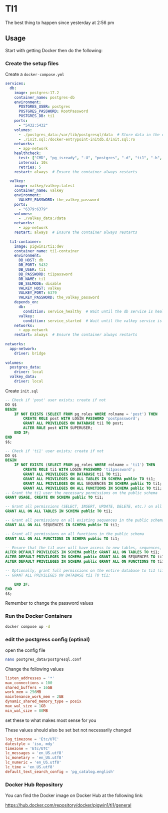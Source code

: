 # TI1

The best thing to happen since yesterday at 2:56 pm

## Usage

Start with getting Docker then do the following:

### Create the setup files
Create a `docker-compose.yml`
```yaml
services:
  db:
    image: postgres:17.2
    container_name: postgres-db
    environment:
      POSTGRES_USER: postgres
      POSTGRES_PASSWORD: RootPassword
      POSTGRES_DB: ti1
    ports:
      - "5432:5432"
    volumes:
      - ./postgres_data:/var/lib/postgresql/data  # Store data in the current directory
      - ./init.sql:/docker-entrypoint-initdb.d/init.sql:ro
    networks:
      - app-network
    healthcheck:
      test: ["CMD", "pg_isready", "-U", "postgres", "-d", "ti1", "-h", "db"]
      interval: 10s
      retries: 5
    restart: always  # Ensure the container always restarts
 
  valkey:
    image: valkey/valkey:latest
    container_name: valkey
    environment:
      VALKEY_PASSWORD: the_valkey_password
    ports:
      - "6379:6379"
    volumes:
      - ./valkey_data:/data
    networks:
      - app-network
    restart: always  # Ensure the container always restarts
 
  ti1-container:
    image: pigwin1/ti1:dev
    container_name: ti1-container
    environment:
      DB_HOST: db
      DB_PORT: 5432
      DB_USER: ti1
      DB_PASSWORD: ti1password
      DB_NAME: ti1
      DB_SSLMODE: disable
      VALKEY_HOST: valkey
      VALKEY_PORT: 6379
      VALKEY_PASSWORD: the_valkey_password
    depends_on:
      db:
        condition: service_healthy  # Wait until the db service is healthy
      valkey:
        condition: service_started  # Wait until the valkey service is started
    networks:
      - app-network
    restart: always  # Ensure the container always restarts
 
networks:
  app-network:
    driver: bridge
 
volumes:
  postgres_data:
    driver: local
  valkey_data:
    driver: local
```

Create `init.sql`
```sql
-- Check if 'post' user exists; create if not
DO $$
BEGIN
    IF NOT EXISTS (SELECT FROM pg_roles WHERE rolname = 'post') THEN
        CREATE ROLE post WITH LOGIN PASSWORD 'postpassword';
        GRANT ALL PRIVILEGES ON DATABASE ti1 TO post;
        ALTER ROLE post WITH SUPERUSER;
    END IF;
END
$$;

-- Check if 'ti1' user exists; create if not
DO $$
BEGIN
    IF NOT EXISTS (SELECT FROM pg_roles WHERE rolname = 'ti1') THEN
        CREATE ROLE ti1 WITH LOGIN PASSWORD 'ti1password';
        GRANT ALL PRIVILEGES ON DATABASE ti1 TO ti1;
        GRANT ALL PRIVILEGES ON ALL TABLES IN SCHEMA public TO ti1;
        GRANT ALL PRIVILEGES ON ALL SEQUENCES IN SCHEMA public TO ti1;
        GRANT ALL PRIVILEGES ON ALL FUNCTIONS IN SCHEMA public TO ti1;
-- Grant the ti1 user the necessary permissions on the public schema
GRANT USAGE, CREATE ON SCHEMA public TO ti1;

-- Grant all permissions (SELECT, INSERT, UPDATE, DELETE, etc.) on all existing tables in the public schema
GRANT ALL ON ALL TABLES IN SCHEMA public TO ti1;

-- Grant all permissions on all existing sequences in the public schema
GRANT ALL ON ALL SEQUENCES IN SCHEMA public TO ti1;

-- Grant all permissions on all functions in the public schema
GRANT ALL ON ALL FUNCTIONS IN SCHEMA public TO ti1;

-- Ensure that the ti1 user will have access to new tables, sequences, and functions created in the public schema
ALTER DEFAULT PRIVILEGES IN SCHEMA public GRANT ALL ON TABLES TO ti1;
ALTER DEFAULT PRIVILEGES IN SCHEMA public GRANT ALL ON SEQUENCES TO ti1;
ALTER DEFAULT PRIVILEGES IN SCHEMA public GRANT ALL ON FUNCTIONS TO ti1;

-- Optionally, grant full permissions on the entire database to ti1 (if needed)
-- GRANT ALL PRIVILEGES ON DATABASE ti1 TO ti1;

    END IF;
END
$$;
```

Remember to change the password values

### Run the Docker Containers
```sh
docker compose up -d
```

### edit the postgress config (optinal)
open the config file
```sh
nano postgres_data/postgresql.conf
```
Change the following values
```conf
listen_addresses = '*'
max_connections = 100
shared_buffers = 16GB
work_mem = 256MB
maintenance_work_mem = 2GB
dynamic_shared_memory_type = posix
max_wal_size = 1GB
min_wal_size = 80MB
```
set these to what makes most sense for you

These values should also be set bet not necessarily changed
```conf
log_timezone = 'Etc/UTC'
datestyle = 'iso, mdy'
timezone = 'Etc/UTC'
lc_messages = 'en_US.utf8'
lc_monetary = 'en_US.utf8'
lc_numeric = 'en_US.utf8'
lc_time = 'en_US.utf8'
default_text_search_config = 'pg_catalog.english'
```

### Docker Hub Repository
You can find the Docker image on Docker Hub at the following link:

https://hub.docker.com/repository/docker/pigwin1/ti1/general

